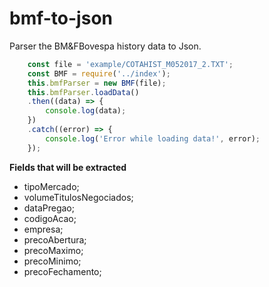 # bmf-to-json
Parser the BM&amp;FBovespa history data to Json.

```javascript
    const file = 'example/COTAHIST_M052017_2.TXT';
    const BMF = require('../index');
    this.bmfParser = new BMF(file);
    this.bmfParser.loadData()
    .then((data) => {
        console.log(data);
    })
    .catch((error) => {
        console.log('Error while loading data!', error);
    });
```

**Fields that will be extracted**

- tipoMercado;
- volumeTitulosNegociados;
- dataPregao;
- codigoAcao;
- empresa;
- precoAbertura;
- precoMaximo;
- precoMinimo;
- precoFechamento;
